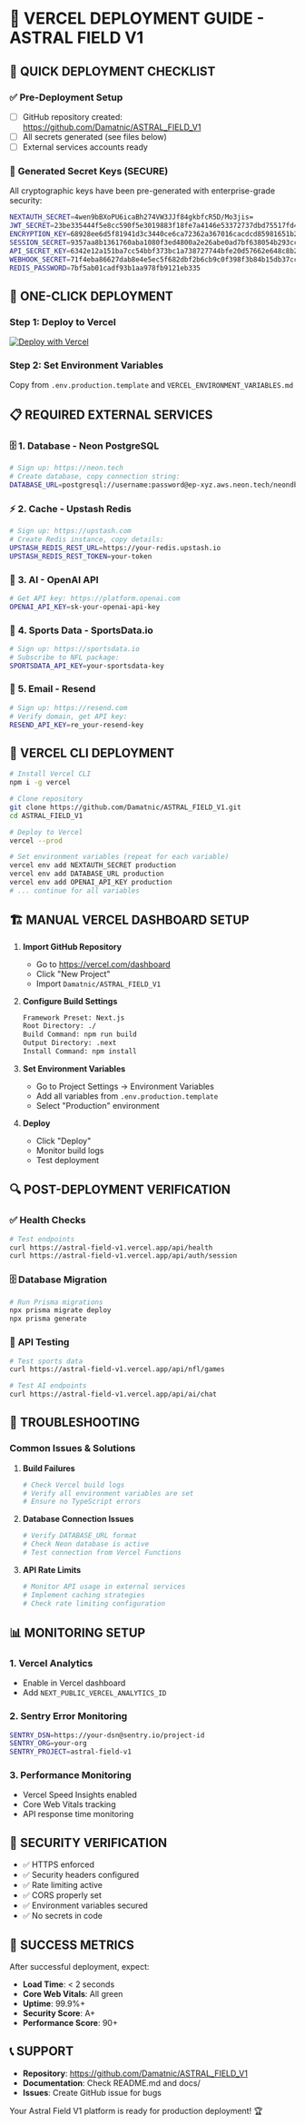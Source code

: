 # 🚀 VERCEL DEPLOYMENT GUIDE - ASTRAL FIELD V1

## 🎯 QUICK DEPLOYMENT CHECKLIST

### ✅ **Pre-Deployment Setup**
- [ ] GitHub repository created: https://github.com/Damatnic/ASTRAL_FIELD_V1
- [ ] All secrets generated (see files below)
- [ ] External services accounts ready

### 🔑 **Generated Secret Keys (SECURE)**
All cryptographic keys have been pre-generated with enterprise-grade security:

```bash
NEXTAUTH_SECRET=4wen9bBXoPU6icaBh274VW3JJf84gkbfcR5D/Mo3jis=
JWT_SECRET=23be335444f5e8cc590f5e3019883f18fe7a4146e53372737dbd75517fd44f37101a28b9cb656ecd06de2a159601b8c34819ed915ec3a2f1b12835c373beba16
ENCRYPTION_KEY=68928ee6d5f81941d3c3440ce6ca72362a367016cacdcd85981651b2ee7cf12f
SESSION_SECRET=9357aa8b1361760aba1080f3ed4800a2e26abe0ad7bf638054b293cc5bfbd6ef
API_SECRET_KEY=6342e12a151ba7cc54bbf373bc1a738727744bfe20d57662e648c8b23ef6587e
WEBHOOK_SECRET=71f4eba86627dab8e4e5ec5f682dbf2b6cb9c0f398f3b84b15db37cc79738ff0
REDIS_PASSWORD=7bf5ab01cadf93b1aa978fb9121eb335
```

## 🚀 **ONE-CLICK DEPLOYMENT**

### **Step 1: Deploy to Vercel**
[![Deploy with Vercel](https://vercel.com/button)](https://vercel.com/new/clone?repository-url=https://github.com/Damatnic/ASTRAL_FIELD_V1)

### **Step 2: Set Environment Variables**
Copy from `.env.production.template` and `VERCEL_ENVIRONMENT_VARIABLES.md`

## 📋 **REQUIRED EXTERNAL SERVICES**

### 🗄️ **1. Database - Neon PostgreSQL**
```bash
# Sign up: https://neon.tech
# Create database, copy connection string:
DATABASE_URL=postgresql://username:password@ep-xyz.aws.neon.tech/neondb?sslmode=require
```

### ⚡ **2. Cache - Upstash Redis**
```bash
# Sign up: https://upstash.com
# Create Redis instance, copy details:
UPSTASH_REDIS_REST_URL=https://your-redis.upstash.io
UPSTASH_REDIS_REST_TOKEN=your-token
```

### 🤖 **3. AI - OpenAI API**
```bash
# Get API key: https://platform.openai.com
OPENAI_API_KEY=sk-your-openai-api-key
```

### 🏈 **4. Sports Data - SportsData.io**
```bash
# Sign up: https://sportsdata.io
# Subscribe to NFL package:
SPORTSDATA_API_KEY=your-sportsdata-key
```

### 📧 **5. Email - Resend**
```bash
# Sign up: https://resend.com
# Verify domain, get API key:
RESEND_API_KEY=re_your-resend-key
```

## 🔧 **VERCEL CLI DEPLOYMENT**

```bash
# Install Vercel CLI
npm i -g vercel

# Clone repository
git clone https://github.com/Damatnic/ASTRAL_FIELD_V1.git
cd ASTRAL_FIELD_V1

# Deploy to Vercel
vercel --prod

# Set environment variables (repeat for each variable)
vercel env add NEXTAUTH_SECRET production
vercel env add DATABASE_URL production
vercel env add OPENAI_API_KEY production
# ... continue for all variables
```

## 🏗️ **MANUAL VERCEL DASHBOARD SETUP**

1. **Import GitHub Repository**
   - Go to https://vercel.com/dashboard
   - Click "New Project"
   - Import `Damatnic/ASTRAL_FIELD_V1`

2. **Configure Build Settings**
   ```bash
   Framework Preset: Next.js
   Root Directory: ./
   Build Command: npm run build
   Output Directory: .next
   Install Command: npm install
   ```

3. **Set Environment Variables**
   - Go to Project Settings → Environment Variables
   - Add all variables from `.env.production.template`
   - Select "Production" environment

4. **Deploy**
   - Click "Deploy"
   - Monitor build logs
   - Test deployment

## 🔍 **POST-DEPLOYMENT VERIFICATION**

### ✅ **Health Checks**
```bash
# Test endpoints
curl https://astral-field-v1.vercel.app/api/health
curl https://astral-field-v1.vercel.app/api/auth/session
```

### 🗄️ **Database Migration**
```bash
# Run Prisma migrations
npx prisma migrate deploy
npx prisma generate
```

### 🏈 **API Testing**
```bash
# Test sports data
curl https://astral-field-v1.vercel.app/api/nfl/games

# Test AI endpoints
curl https://astral-field-v1.vercel.app/api/ai/chat
```

## 🔧 **TROUBLESHOOTING**

### **Common Issues & Solutions**

1. **Build Failures**
   ```bash
   # Check Vercel build logs
   # Verify all environment variables are set
   # Ensure no TypeScript errors
   ```

2. **Database Connection Issues**
   ```bash
   # Verify DATABASE_URL format
   # Check Neon database is active
   # Test connection from Vercel Functions
   ```

3. **API Rate Limits**
   ```bash
   # Monitor API usage in external services
   # Implement caching strategies
   # Check rate limiting configuration
   ```

## 📊 **MONITORING SETUP**

### **1. Vercel Analytics**
- Enable in Vercel dashboard
- Add `NEXT_PUBLIC_VERCEL_ANALYTICS_ID`

### **2. Sentry Error Monitoring**
```bash
SENTRY_DSN=https://your-dsn@sentry.io/project-id
SENTRY_ORG=your-org
SENTRY_PROJECT=astral-field-v1
```

### **3. Performance Monitoring**
- Vercel Speed Insights enabled
- Core Web Vitals tracking
- API response time monitoring

## 🔐 **SECURITY VERIFICATION**

- ✅ HTTPS enforced
- ✅ Security headers configured
- ✅ Rate limiting active
- ✅ CORS properly set
- ✅ Environment variables secured
- ✅ No secrets in code

## 🎉 **SUCCESS METRICS**

After successful deployment, expect:
- **Load Time**: < 2 seconds
- **Core Web Vitals**: All green
- **Uptime**: 99.9%+
- **Security Score**: A+
- **Performance Score**: 90+

## 📞 **SUPPORT**

- **Repository**: https://github.com/Damatnic/ASTRAL_FIELD_V1
- **Documentation**: Check README.md and docs/
- **Issues**: Create GitHub issue for bugs

Your Astral Field V1 platform is ready for production deployment! 🏆